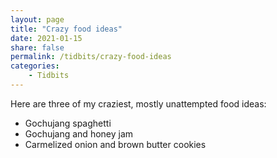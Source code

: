 ```yaml
---
layout: page
title: "Crazy food ideas"
date: 2021-01-15
share: false
permalink: /tidbits/crazy-food-ideas
categories:
    - Tidbits
---
```


Here are three of my craziest, mostly unattempted food ideas:

- Gochujang spaghetti
- Gochujang and honey jam
- Carmelized onion and brown butter cookies